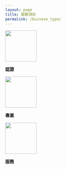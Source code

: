 ```yaml
---
layout: page
title: 服務項目
permalink: /buinese_type/
---
```

<link rel="stylesheet" href="../css/bussinese_type.css">
<div class="container">
	<div class="icon">
		<img src='../svg/feature/goverment.svg' width="100" height="100" class="center">
		<div class="title">
			<p><strong>認證</strong></p>
		</div>
	</div>
	<div class="icon">	
		<img src='../svg/feature/briefcase-fill.svg' width="100" height="100" class="center">
		<div class="title">
			<p><strong>專業</strong></p>
		</div>
	</div>
	<div class="icon">
		<img src='../svg/feature/hand-shake.svg' width="100" height="100" class="center">
		<div class="title">
			<p><strong>服務</strong></p>
		</div>
	</div>
</div>

